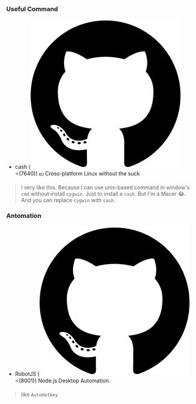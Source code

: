### Useful Command

- cash ([![Github](../../images/github.svg)](https://github.com/dthree/cash) ⭐️(7640)) :dollar: Cross-platform Linux without the suck
> I very like this. Because I can use unix-based command in window's `cmd` without install `cygwin`. Just to install a `cash`. But I'm a Macer :joy:.
> And you can replace `cygwin` with `cash`.

### Antomation

- RobotJS ([![Github](../../images/github.svg)](https://github.com/octalmage/robotjs) ⭐️(8001)) Node.js Desktop Automation.
> like `AutoHotkey`

